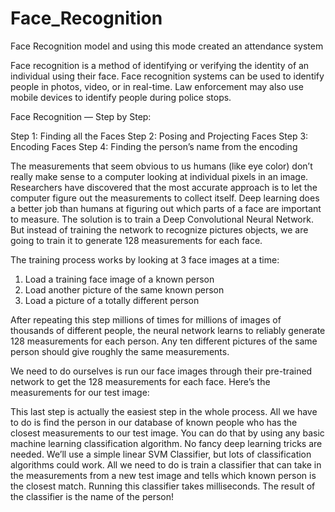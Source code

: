 # Face_Recognition
Face Recognition model and using this mode created an attendance system 


Face recognition is a method of identifying or verifying the identity of an individual using their face. Face recognition systems can be used to identify people in photos, video, or in real-time. Law enforcement may also use mobile devices to identify people during police stops. 

 Face Recognition — Step by Step:

Step 1: Finding all the Faces
Step 2: Posing and Projecting Faces
Step 3: Encoding Faces
Step 4: Finding the person’s name from the encoding

The measurements that seem obvious to us humans (like eye color) don’t really make sense to a computer looking at individual pixels in an image. Researchers have discovered that the most accurate approach is to let the computer figure out the measurements to collect itself. Deep learning does a better job than humans at figuring out which parts of a face are important to measure.
The solution is to train a Deep Convolutional Neural Network. But instead of training the network to recognize pictures objects, we are going to train it to generate 128 measurements for each face.

The training process works by looking at 3 face images at a time:
1.	Load a training face image of a known person
2.	Load another picture of the same known person
3.	Load a picture of a totally different person
 

After repeating this step millions of times for millions of images of thousands of different people, the neural network learns to reliably generate 128 measurements for each person. Any ten different pictures of the same person should give roughly the same measurements.

We need to do ourselves is run our face images through their pre-trained network to get the 128 measurements for each face. Here’s the measurements for our test image:

 


This last step is actually the easiest step in the whole process. All we have to do is find the person in our database of known people who has the closest measurements to our test image.
You can do that by using any basic machine learning classification algorithm. No fancy deep learning tricks are needed. We’ll use a simple linear SVM Classifier, but lots of classification algorithms could work.
All we need to do is train a classifier that can take in the measurements from a new test image and tells which known person is the closest match. Running this classifier takes milliseconds. The result of the classifier is the name of the person!

